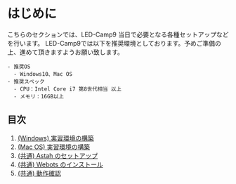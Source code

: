 # はじめに
こちらのセクションでは、LED-Camp9 当日で必要となる各種セットアップなどを行います。
LED-Camp9では以下を推奨環境としております。予めご準備の上、進めて頂きますようお願い致します。

```
- 推奨OS
  - Windows10、Mac OS
- 推奨スペック
  - CPU：Intel Core i7 第8世代相当 以上
  - メモリ：16GB以上
```

## 目次
1. [(Windows) 実習環境の構築](./2_windows_build_programming_environment.md)
2. [(Mac OS) 実習環境の構築](./3_mac_build_programming_environment.md)
3. [(共通) Astah のセットアップ](4_install_astah.md)
4. [(共通) Webots のインストール](5_install_webots.md)
5. [(共通) 動作確認](6_check_setup_completed.md)

